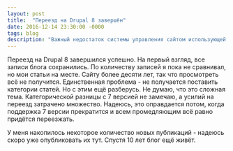 ```yaml
---
layout: post
title:  "Переезд на Drupal 8 завершён"
date: 2016-12-14 23:30:00 -0000
tags: blog
description: "Важный недостаток системы управления сайтом использующей базу данных - относительная ненадёжность баз данных. Каждый раз после изменения главного номера версии системы управления без ошибок выдыхаешь и улыбаешься. К счастью, с переездом на статический сайт меня это больше не касается."
---
```


Переезд на Drupal 8 завершился успешно. На первый взгляд, все записи блога сохранились. По количеству записей я пока не сравнивал, но мои статьи на месте. Сайту более десяти лет, так что просмотреть всё не получится. Единственная проблема - не получается поставить категории статей. Но с этим ещё разберусь. Не думаю, что это сложная тема. Категорической разницы с 7 версией не замечаю, а усилий на переезд затрачено множество. Надеюсь, это оправдается потом, когда поддержка 7 версии прекратится и всем промедляющим всё равно придётся переезжать.

У меня накопилось некоторое количество новых публикаций - надеюсь скоро уже опубликовать их тут. Спустя 10 лет блог ещё живёт.